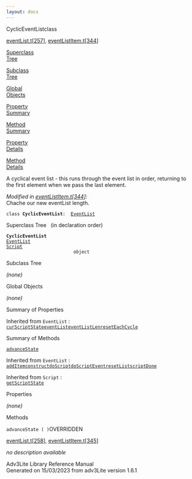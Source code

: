 ```yaml
---
layout: docs
---
```

<span class="title">CyclicEventList</span><span class="type">class</span>

[eventList.t](../file/eventList.t.html)\[[257](../source/eventList.t.html#257)\],
[eventListItem.t](../file/eventListItem.t.html)\[[344](../source/eventListItem.t.html#344)\]

[Superclass  
Tree](#_SuperClassTree_)

[Subclass  
Tree](#_SubClassTree_)

[Global  
Objects](#_ObjectSummary_)

[Property  
Summary](#_PropSummary_)

[Method  
Summary](#_MethodSummary_)

[Property  
Details](#_Properties_)

[Method  
Details](#_Methods_)

<div class="fdesc">

A cyclical event list - this runs through the event list in order,
returning to the first element when we pass the last element.

*Modified in
[eventListItem.t](../file/eventListItem.t.html)\[[344](../source/eventListItem.t.html#344)\]:*  
Chache our new eventList length.

`class `**`CyclicEventList`**` :   `[`EventList`](../object/EventList.html)

</div>

<span id="_SuperClassTree_"></span>

<div class="mjhd">

<span class="hdln">Superclass Tree</span>   (in declaration order)

</div>

**`CyclicEventList`**  
[`EventList`](../object/EventList.html)  
[`Script`](../object/Script.html)  
`                         object`  
<span id="_SubClassTree_"></span>

<div class="mjhd">

<span class="hdln">Subclass Tree</span>  

</div>

*(none)* <span id="_ObjectSummary_"></span>

<div class="mjhd">

<span class="hdln">Global Objects</span>  

</div>

*(none)* <span id="_PropSummary_"></span>

<div class="mjhd">

<span class="hdln">Summary of Properties</span>  

</div>



Inherited from `EventList` :  
[`curScriptState`](../object/EventList.html#curScriptState)[`eventList`](../object/EventList.html#eventList)[`eventListLen`](../object/EventList.html#eventListLen)[`resetEachCycle`](../object/EventList.html#resetEachCycle)



<span id="_MethodSummary_"></span>

<div class="mjhd">

<span class="hdln">Summary of Methods</span>  

</div>

[`advanceState`](#advanceState)

Inherited from `EventList` :  
[`addItem`](../object/EventList.html#addItem)[`construct`](../object/EventList.html#construct)[`doScript`](../object/EventList.html#doScript)[`doScriptEvent`](../object/EventList.html#doScriptEvent)[`resetList`](../object/EventList.html#resetList)[`scriptDone`](../object/EventList.html#scriptDone)

Inherited from `Script` :  
[`getScriptState`](../object/Script.html#getScriptState)

<span id="_Properties_"></span>

<div class="mjhd">

<span class="hdln">Properties</span>  

</div>

*(none)* <span id="_Methods_"></span>

<div class="mjhd">

<span class="hdln">Methods</span>  

</div>

<span id="advanceState"></span>

`advanceState ( )`<span class="rem">OVERRIDDEN</span>

[eventList.t](../file/eventList.t.html)\[[258](../source/eventList.t.html#258)\],
[eventListItem.t](../file/eventListItem.t.html)\[[345](../source/eventListItem.t.html#345)\]

<div class="desc">

*no description available*

</div>

<div class="ftr">

Adv3Lite Library Reference Manual  
Generated on 15/03/2023 from adv3Lite version 1.6.1

</div>
